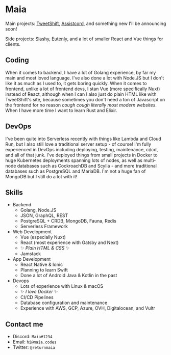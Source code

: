 # Maia
Main projects: [TweetShift](https://tweetshift.com), [Assistcord](https://assistcord.com), and something new I'll be announcing soon!

Side projects: [Slashy](https://github.com/maiacodes/slashy), [Eutenly](https://eutenly.com), and a lot of smaller React and Vue things for clients.

## Coding
When it comes to backend, I have a lot of Golang experience, by far my main and most loved language. I've also done a lot with Node.JS but I don't like it as much as I used to, it gets boring quickly. When it comes to frontend, unlike a lot of frontend devs, I stan Vue (more specifically Nuxt) instead of React, although when I can I also just do plain HTML like with TweetShift's site, because sometimes you don't need a ton of Javascript on the frontend for no reason *cough cough literally most modern websites*. When I have more time I want to learn Rust and Elixir. 

## DevOps
I've been quite into Serverless recently with things like Lambda and Cloud Run, but I also still love a traditional server setup - of course! I'm fully experienced in DevOps including deploying, testing, maintenance, ci/cd, and all of that junk. I've deployed things from small projects in Docker to huge Kubernetes deployments spanning lots of nodes, as well as multi-node databases such as CockroachDB and Scylla - and more traditional databases such as PostgreSQL and MariaDB. I'm not a huge fan of MongoDB but I still do a lot with it!

## Skills
 - Backend
   - Golang, Node.JS
   - JSON, GraphQL, REST
   - PostgreSQL + CRDB, MongoDB, Fauna, Redis
   - Serverless Framework
 - Web Development
   - Vue (especially Nuxt)
   - React (most experience with Gatsby and Next)
   - ✨ _Plain HTML & CSS_ ✨
   - Jamstack
 - App Development
   - React Native & Ionic
   - Planning to learn Swift 
   - Done a lot of Android Java & Kotlin in the past
 - Devops
   - Lots of experience with Linux & macOS
   - ✨ _I love Docker_ ✨
   - CI/CD Pipelines
   - Database configuration and maintenance
   - Experience with AWS, GCP, Azure, OVH, Digitalocean, and Vultr

## Contact me
 - Discord: `Maia#1234`
 - Email: `hi@maia.codes`
 - Twitter: `@returnmaia`
